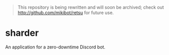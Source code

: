 > This repository is being rewritten and will soon be archived; check out http://github.com/mikibot/retsu for future use.
# sharder
An application for a zero-downtime Discord bot.
